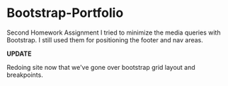 # Bootstrap-Portfolio
Second Homework Assignment
I tried to minimize the media queries with Bootstrap.  I still used them for positioning the footer and nav areas.

**UPDATE**

Redoing site now that we've gone over bootstrap grid layout and breakpoints.
